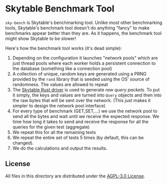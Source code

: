 # Skytable Benchmark Tool

`sky-bench` is Skytable's benchmarking tool. Unlike most other benchmarking tools, Skytable's benchmark
tool doesn't do anything "fancy" to make benchmarks appear better than they are. As it happens, the benchmark tool might show Skytable to be slower!

Here's how the benchmark tool works (it's dead simple):

1. Depending on the configuration it launches "network pools" which are just thread pools where each worker
   holds a persistent connection to the database (something like a connection pool)
2. A collection of unique, random keys are generated using a PRNG provided by the `rand` library that is
   seeded using the OS' source of randomness. The values are allowed to repeat
3. The [Skytable Rust driver](https://github.com/skytable/client-rust) is used to generate _raw query packets_. To put it simply, the keys and values are turned into `Query` objects and then into the raw bytes that will be sent over the network. (This just makes it simpler to design the network pool interface)
4. For every type of benchmark (GET,SET,...) we use the network pool to send all the bytes and wait until we receive the expected response. We time how long it takes to send and receive the response for all the queries for the given test (aggregate)
5. We repeat this for all the remaining tests
6. We repeat the entire set of tests 5 times (by default, this can be changed).
7. We do the calculations and output the results.

## License

All files in this directory are distributed under the [AGPL-3.0 License](../LICENSE).
